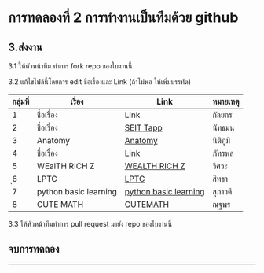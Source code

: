 # การทดลองที่ 2 การทำงานเป็นทีมด้วย github #

## 3.ส่งงาน ##

3.1 ให้หัวหน้าทีม ทำการ fork repo ของใบงานนี้

3.2 แก้ไขไฟล์นี้โดยการ edit ชื่อเรื่องและ Link (ถ้าไม่พอ ให้เพิ่มบรรทัด)

|กลุ่มที่|เรื่อง|Link|หมายเหตุ|
|----|----|---|----|
|1| ชื่อเรื่อง |Link |  กัลยกร  |
|2| ชื่อเรื่อง  |[SEIT Tapp](https://github.com/65030121natthamon/project-proposal-2566) | นัทธมน |
|3| Anatomy  |[Anatomy](https://github.com/Nitiphum7/Project-Proposal-2566/tree/main) | นิติภูมิ|
|4| ชื่อเรื่อง  |Link | ภัทรพล|
|5| WEalTH RICH Z|[WEALTH RICH Z](https://github.com/VisawaPRO/Project-Proposal-2566)| วิศวะ|
|ุ6| LPTC  |[LPTC](https://github.com/SitthaKlaphanich/Project-Proposal-2566/tree/main) | สิทธา|
|7| python basic learning  |[python basic learning](https://github.com/SuphawadiP/Project-Proposal-2566) | สุภาวดี|
|8| CUTE MATH  | [CUTEMATH](https://github.com/NathaphonTan/Project-Proposal-2566) | ณฐพร|

3.3 ให้หัวหน้าทีมทำการ pull request มายัง repo ของใบงานนี้

## จบการทดลอง ##
---
